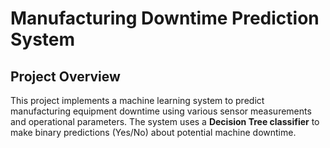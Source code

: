 # Manufacturing Downtime Prediction System

## Project Overview
This project implements a machine learning system to predict manufacturing equipment downtime using various sensor measurements and operational parameters. The system uses a **Decision Tree classifier** to make binary predictions (Yes/No) about potential machine downtime.


